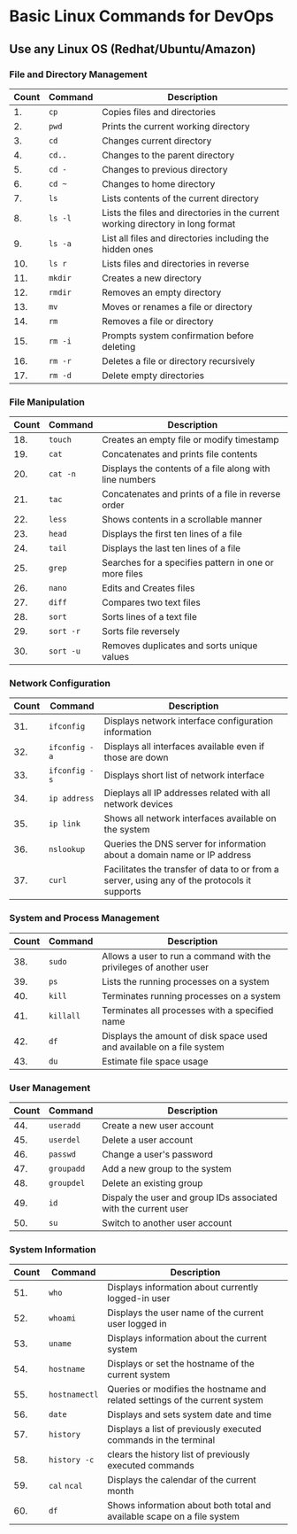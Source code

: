 # Basic Linux Commands for DevOps

## Use any Linux OS (Redhat/Ubuntu/Amazon)

### File and Directory Management

| Count | Command | Description |
|-------|---------|-------------|
| 1. | `cp` | Copies files and directories |
| 2. | `pwd` | Prints the current working directory |
| 3. | `cd` | Changes current directory |
| 4. |`cd..` | Changes to the parent directory |
| 5. | `cd -` | Changes to previous directory |
| 6. | `cd ~` | Changes to home directory |
| 7. | `ls` | Lists contents of the current directory |
| 8. | `ls -l` | Lists the files and directories in the current working directory in long format |
| 9. | `ls -a` | List all files and directories including the hidden ones |
| 10. | `ls r` | Lists files and directories in reverse |
| 11. | `mkdir` | Creates a new directory |
| 12. | `rmdir` | Removes an empty directory |
| 13. | `mv` | Moves or renames a file or directory |
| 14. | `rm ` | Removes a file or directory |
| 15. | `rm -i` | Prompts system confirmation before deleting |
| 16. | `rm -r` | Deletes a file or directory recursively |
| 17. | `rm -d` | Delete empty directories |
    
### File Manipulation

| Count | Command | Description |
|-------|---------|-------------|
| 18. | `touch` | Creates an empty file or modify timestamp |
| 19. | `cat` | Concatenates and prints file contents |
| 20. | `cat -n` | Displays the contents of a file along with line numbers |
| 21. | `tac` | Concatenates and prints of a file in reverse order |
| 22. | `less` | Shows contents in a scrollable manner |
| 23. | `head` | Displays the first ten lines of a file |
| 24. | `tail` | Displays the last ten lines of a file |
| 25. | `grep` | Searches for a specifies pattern in one or more files |
| 26. | `nano` | Edits and Creates files |
| 27. | `diff` | Compares two text files |
| 28. | `sort` | Sorts lines of a text file |
| 29. | `sort -r` | Sorts file reversely |
| 30. | `sort -u` | Removes duplicates and sorts unique values |

### Network Configuration

| Count | Command | Description |
|-------|---------|-------------|
| 31. | `ifconfig` | Displays network interface configuration information | 
| 32. |  `ifconfig -a` | Displays all interfaces available even if those are down |
| 33. | `ifconfig -s` | Displays short list of network interface |
| 34. | `ip address` | Dieplays all IP addresses related with all network devices |
| 35. | `ip link` | Shows all network interfaces available on the system |
| 36. | `nslookup` | Queries the DNS server for information about a domain name or IP address |
| 37. | `curl` | Facilitates the transfer of data to or from a server, using any of the protocols it supports |


### System and Process Management

| Count | Command | Description |
|-------|---------|-------------|
| 38. | `sudo` | Allows a user to run a command with the privileges of another user | 
| 39. | `ps` | Lists the running processes on a system |
| 40. | `kill` | Terminates running processes on a system |
| 41. | `killall` | Terminates all processes with a specified name |
| 42. | `df` | Displays the amount of disk space used and available on a file system |
| 43. | `du` | Estimate file space usage |

### User Management

| Count | Command | Description |
|-------|---------|-------------|
| 44.| `useradd` | Create a new user account | 
| 45. | `userdel` | Delete a user account |
| 46. | `passwd` | Change a user's password |
| 47. | `groupadd` | Add a new group to the system |
| 48. | `groupdel` | Delete an existing group |
| 49. | `id` | Dispaly the user and group IDs associated with the current user |
| 50. | `su` | Switch to another user account |

### System Information

| Count | Command | Description |
|-------|---------|-------------|
| 51. | `who` | Displays information about currently logged-in user |
| 52. | `whoami` | Displays the user name of the current user logged in | 
| 53. | `uname` | Displays information about the current system |
| 54. | `hostname` | Displays or set the hostname of the current system |
| 55. | `hostnamectl` | Queries or modifies the hostname and related settings of the current system |
| 56. | `date` | Displays and sets system date and time |
| 57. | `history` | Displays a list of previously executed commands in the terminal |
| 58. | `history -c` | clears the history list of previously executed commands |
| 59. | `cal` `ncal` | Displays the calendar of the current month |
| 60. | `df` | Shows information about both total and available scape on a file system |  
